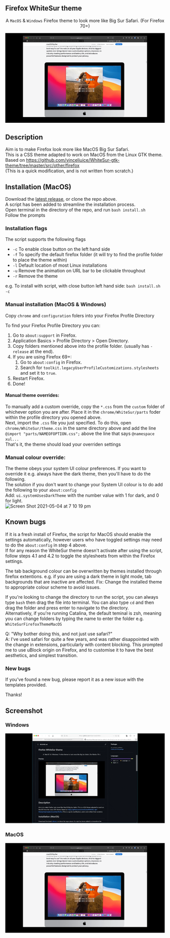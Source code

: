 ## Firefox WhiteSur theme

<p align="center">A <code>MacOS</code> & <code>Windows</code> Firefox theme to look more like Big Sur Safari. (For Firefox 70+)</p>

![Preview](whitesur.gif?raw=true)

## Description

Aim is to make Firefox look more like MacOS Big Sur Safari.\
This is a CSS theme adapted to work on MacOS from the Linux GTK theme.\
Based on https://github.com/vinceliuice/WhiteSur-gtk-theme/tree/master/src/other/firefox \
(This is a quick modification, and is not written from scratch.)

## Installation (MacOS)

Download the [latest release](https://github.com/AdamXweb/WhiteSurFirefoxThemeMacOS/releases/latest), or clone the repo above.\
A script has been added to streamline the installation process.\
Open terminal in the directory of the repo, and run `bash install.sh`\
Follow the prompts

### Installation flags

The script supports the following flags
- `-c` To enable close button on the left hand side
- `-f` To specify the default firefox folder (it will try to find the profile folder to place the theme within)
- `-l` Default location of most Linux installations
- `-u` Remove the animation on URL bar to be clickable throughout
- `-r` Remove the theme

e.g. To install with script, with close button left hand side: `bash install.sh -c`

### Manual installation (MacOS & Windows)

Copy `chrome` and `configuration` folers into your Firefox Profile Directory

To find your Firefox Profile Directory you can:

1. Go to `about:support` in Firefox.
2. Application Basics > Profile Directory > Open Directory.
3. Copy folders mentioned above into the profile folder. (usually has `-release` at the end).
4. If you are using Firefox 69+:
	1. Go to `about:config` in Firefox.
	2. Search for `toolkit.legacyUserProfileCustomizations.stylesheets` and set it to `true`.
5. Restart Firefox.
6. Done!

#### Manual theme overrides:
To manually add a custom override, copy the `*.css` from the `custom` folder of whichever option you are after. Place it in the `chrome/WhiteSur/parts` foder within the profile directory you opened above.\
Next, import the `.css` file you just specified. To do this, open `chrome/WhiteSur/theme.css` in the same directory above and add the line\
`@import "parts/NAMEOFOPTION.css";` above the line that says `@namespace xul...`\
That's it, the theme should load your overriden settings

### Manual colour override:

The theme obeys your system UI colour preferences. If you want to override it e.g. always have the dark theme, then you'll have to do the following.\
The solution if you don't want to change your System UI colour is to do add the following to your `about:config`\
Add: `ui.systemUsesDarkTheme` with the number value with 1 for dark, and 0 for light.\
![Screen Shot 2021-05-04 at 7 10 19 pm](https://user-images.githubusercontent.com/6800453/116982626-60317980-ad0c-11eb-96aa-0879b05c98fc.png)


## Known bugs

If it is a fresh install of Firefox, the script for MacOS should enable the settings automatically, however users who have toggled settings may need to do the `about:config` in step 4 above.\
If for any reason the WhiteSur theme doesn't activate after using the script, follow steps 4.1 and 4.2 to toggle the stylesheets from within the Firefox settings.

The tab background colour can be overwritten by themes installed through firefox extentions.
e.g. if you are using a dark theme in light mode, tab backgrounds that are inactive are affected.
Fix: Change the installed theme to appropriate colour scheme to avoid issues.

If you're looking to change the directory to run the script, you can always type `bash` then drag the file into terminal. You can also type `cd` and then drag the folder and press enter to navigate to the directory.\
Alternatively, if you're running Catalina, the default teminal is zsh, meaning you can change folders by typing the name to enter the folder e.g. `WhiteSurFirefoxThemeMacOS`


Q: "Why bother doing this, and not just use safari?" \
A: I've used safari for quite a few years, and was rather disappointed with the change in extensions, particularly with content blocking. This prompted me to use uBlock origin on Firefox, and to customise it to have the best aesthetics, and simplest transition.

### New bugs

If you've found a new bug, please report it as a new issue with the templates provided.

Thanks!

## Screenshot

### Windows
![Preview](whitesurwindows.gif?raw=true)


### MacOS
![Preview](whitesur.gif?raw=true)

